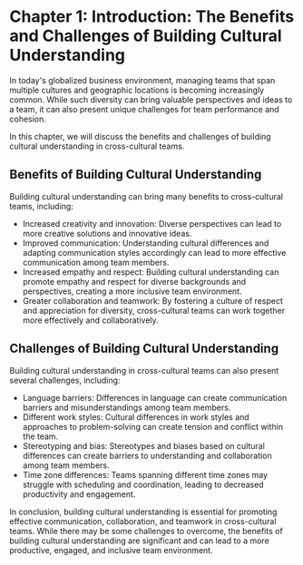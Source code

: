 Chapter 1: Introduction: The Benefits and Challenges of Building Cultural Understanding
=======================================================================================

In today's globalized business environment, managing teams that span multiple cultures and geographic locations is becoming increasingly common. While such diversity can bring valuable perspectives and ideas to a team, it can also present unique challenges for team performance and cohesion.

In this chapter, we will discuss the benefits and challenges of building cultural understanding in cross-cultural teams.

Benefits of Building Cultural Understanding
-------------------------------------------

Building cultural understanding can bring many benefits to cross-cultural teams, including:

* Increased creativity and innovation: Diverse perspectives can lead to more creative solutions and innovative ideas.
* Improved communication: Understanding cultural differences and adapting communication styles accordingly can lead to more effective communication among team members.
* Increased empathy and respect: Building cultural understanding can promote empathy and respect for diverse backgrounds and perspectives, creating a more inclusive team environment.
* Greater collaboration and teamwork: By fostering a culture of respect and appreciation for diversity, cross-cultural teams can work together more effectively and collaboratively.

Challenges of Building Cultural Understanding
---------------------------------------------

Building cultural understanding in cross-cultural teams can also present several challenges, including:

* Language barriers: Differences in language can create communication barriers and misunderstandings among team members.
* Different work styles: Cultural differences in work styles and approaches to problem-solving can create tension and conflict within the team.
* Stereotyping and bias: Stereotypes and biases based on cultural differences can create barriers to understanding and collaboration among team members.
* Time zone differences: Teams spanning different time zones may struggle with scheduling and coordination, leading to decreased productivity and engagement.

In conclusion, building cultural understanding is essential for promoting effective communication, collaboration, and teamwork in cross-cultural teams. While there may be some challenges to overcome, the benefits of building cultural understanding are significant and can lead to a more productive, engaged, and inclusive team environment.
